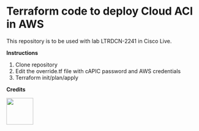 # Terraform code to deploy Cloud ACI in AWS

This repository is to be used with lab LTRDCN-2241 in Cisco Live.

**Instructions**

1. Clone repository
2. Edit the override.tf file with cAPIC password and AWS credentials
3. Terraform init/plan/apply

**Credits**

<a href="https://github.com/rjohnston6">
  <img width="70" src="https://avatars.githubusercontent.com/u/16811415?v=4" />
</a>
